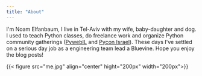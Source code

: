 ```yaml
---
title: "About"
---
```


I'm Noam Elfanbaum, I live in Tel-Aviv with my wife, baby-daughter and dog.
I used to teach Python classes, do freelance work and organize Python community gatherings ([PywebIL][pyweb] and [Pycon Israel][pycon]). These days I've settled on a serious day job as a engineering team lead a Bluevine. Hope you enjoy the blog posts!

{{< figure src="me.jpg" align="center" hight="200px" width="200px">}}

[pyweb]: http://www.meetup.com/PyWeb-IL/
[pycon]: http://il.pycon.org
